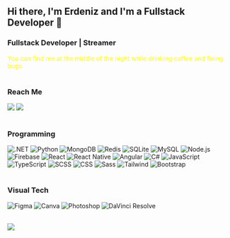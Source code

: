 ## Hi there, I'm Erdeniz and I'm a Fullstack Developer 👋

### Fullstack Developer | Streamer

<font color="yellow">You can find me at the middle of the night while drinking coffee and fixing bugs</font>
<br/>
<br/>
### Reach Me

[<img src="https://img.shields.io/badge/Mail-0078D4?style=for-the-badge&logo=microsoft-outlook&logoColor=white"/>][mail]
[<img src="https://img.shields.io/badge/LinkedIn-0077B5?style=for-the-badge&logo=linkedin&logoColor=white"/>][linkedin]
<br/>
<br/>

### Programming

![.NET](https://img.shields.io/badge/.NET-512BD4?style=for-the-badge&logo=dotnet&logoColor=white)
![Python](https://img.shields.io/badge/Python-3776AB?style=for-the-badge&logo=python&logoColor=white)
![MongoDB](https://img.shields.io/badge/MongoDB-47A248?style=for-the-badge&logo=mongodb&logoColor=white)
![Redis](https://img.shields.io/badge/Redis-DC382D?style=for-the-badge&logo=redis&logoColor=white)
![SQLite](https://img.shields.io/badge/SQLite-003B57?style=for-the-badge&logo=sqlite&logoColor=white)
![MySQL](https://img.shields.io/badge/MySQL-4479A1?style=for-the-badge&logo=mysql&logoColor=white)
![Node.js](https://img.shields.io/badge/Node.js-339933?style=for-the-badge&logo=node-dot-js&logoColor=white)
![Firebase](https://img.shields.io/badge/Firebase-FFCA28?style=for-the-badge&logo=firebase&logoColor=black)
![React](https://img.shields.io/badge/React-61DAFB?style=for-the-badge&logo=react&logoColor=black)
![React Native](https://img.shields.io/badge/React_Native-61DAFB?style=for-the-badge&logo=react&logoColor=black)
![Angular](https://img.shields.io/badge/Angular-DD0031?style=for-the-badge&logo=angular&logoColor=white)
![C#](https://img.shields.io/badge/C%23-239120?style=for-the-badge&logo=c-sharp&logoColor=white)
![JavaScript](https://img.shields.io/badge/JavaScript-F7DF1E?style=for-the-badge&logo=javascript&logoColor=black)
![TypeScript](https://img.shields.io/badge/TypeScript-3178C6?style=for-the-badge&logo=typescript&logoColor=white)
![SCSS](https://img.shields.io/badge/SCSS-CC6699?style=for-the-badge&logo=sass&logoColor=white)
![CSS](https://img.shields.io/badge/CSS-1572B6?style=for-the-badge&logo=css3&logoColor=white)
![Sass](https://img.shields.io/badge/Sass-CC6699?style=for-the-badge&logo=sass&logoColor=white)
![Tailwind](https://img.shields.io/badge/Tailwind-06B6D4?style=for-the-badge&logo=tailwind-css&logoColor=white)
![Bootstrap](https://img.shields.io/badge/Bootstrap-7952B3?style=for-the-badge&logo=bootstrap&logoColor=white)
<br/>
<br/>

### Visual Tech

![Figma](https://img.shields.io/badge/Figma-F24E1E?style=for-the-badge&logo=figma&logoColor=white)
![Canva](https://img.shields.io/badge/Canva-00C4CC?style=for-the-badge&logo=canva&logoColor=white)
![Photoshop](https://img.shields.io/badge/Photoshop-31A8FF?style=for-the-badge&logo=adobe-photoshop&logoColor=white)
![DaVinci Resolve](https://img.shields.io/badge/DaVinci_Resolve-FFFFFF?style=for-the-badge&logo=davinci-resolve&logoColor=black)
<br/>
<br/>

<img src="https://github-readme-stats.vercel.app/api/top-langs/?username=erdenizkorkmaz&layout=compact">

<br/>
<br/>


[mail]: mailto:erdeniz@dakik.co.uk
[linkedin]: https://www.linkedin.com/in/erdenizkorkmaz/


